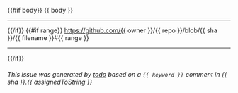 {{#if body}}
{{ body }}

---

{{/if}}
{{#if range}}
https://github.com/{{ owner }}/{{ repo }}/blob/{{ sha }}/{{ filename }}#{{ range }}

---

{{/if}}
###### This issue was generated by [todo](https://todo.jasonet.co) based on a `{{ keyword }}` comment in {{ sha }}.{{ assignedToString }}